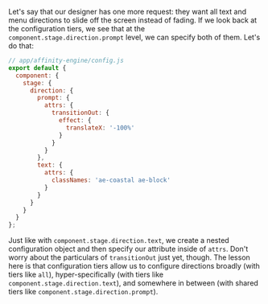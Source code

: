 Let's say that our designer has one more request: they want all text and menu directions to slide off the screen instead of fading. If we look back at the configuration tiers, we see that at the `component.stage.direction.prompt` level, we can specify both of them. Let's do that:

```js
// app/affinity-engine/config.js
export default {
  component: {
    stage: {
      direction: {
        prompt: {
          attrs: {
            transitionOut: {
              effect: {
                translateX: '-100%'
              }
            }
          }
        },
        text: {
          attrs: {
            classNames: 'ae-coastal ae-block'
          }
        }
      }
    }
  }
};
```

Just like with `component.stage.direction.text`, we create a nested configuration object and then specify our attribute inside of `attrs`. Don't worry about the particulars of `transitionOut` just yet, though. The lesson here is that configuration tiers allow us to configure directions broadly (with tiers like `all`), hyper-specifically (with tiers like `component.stage.direction.text`), and somewhere in between (with shared tiers like `component.stage.direction.prompt`).
